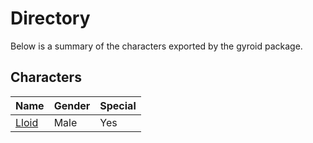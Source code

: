 # Directory
Below is a summary of the characters exported by the gyroid package.
## Characters
|Name|Gender|Special|
|---|---|---|
|[Lloid](./character/gyroid/lloid.go)|Male|Yes|
